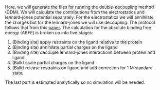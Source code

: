 Here, we will generate the files for running the double-decoupling method (DDM). We will calculate the contributions from the electrostatics and lennard-jones potential separately. For the electrostatics we will annihilate the charges but for the lennard-jones we will use decoupling. The protocol follows that from this [paper](https://www.nature.com/articles/s42004-022-00721-4). The calculation for the absolute binding free energy (ABFE) is broken up into five stages:
1. (Binding site) apply restraints on the ligand relative to the protein
2. (Binding site) annihilate partial charges on the ligand
3. (Binding site) decouple lennard-jones interactions between protein and ligand
4. (Bulk) scale partial charges on the ligand
5. (Bulk) release restraints on ligand and add correction for 1 M standard-state.

The last part is estimated analytically so no simulation will be needed.
